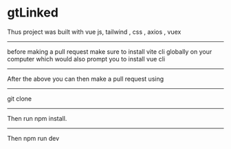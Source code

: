 # gtLinked
Thus project was built with vue js, tailwind , css , axios , vuex

************************
before making a pull request make sure to install vite cli globally on your computer which would also  prompt you to install vue cli

************
After the above you can then make a pull request using
******
git clone <url>
******
Then run  npm install.
******
Then npm run dev
